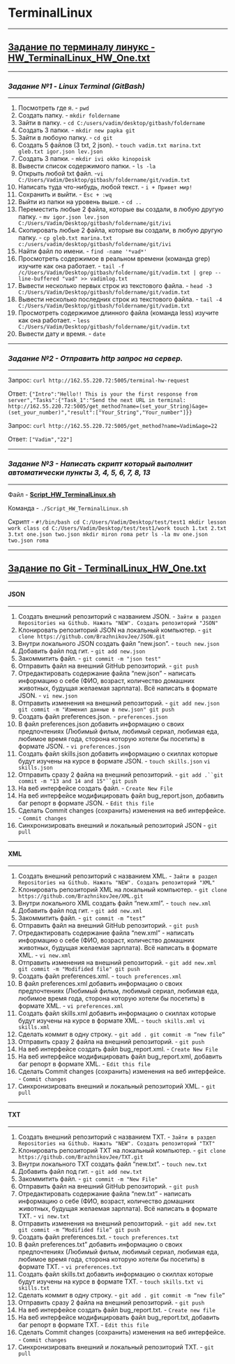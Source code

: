 # TerminalLinux
_________________________________________________________________________________________________________________________________________________________________________________
## [Задание по терминалу линукс - HW_TerminalLinux_HW_One.txt](https://github.com/BrazhnikovJee/TerminalLinux/blob/d982e42aa62bf40e6379ddd6265a697907d007c9/TerminalLinux_HW_One.txt)
_________________________________________________________________________________________________________________________________________________________________________________
### **_Задание №1 - Linux Terminal (GitBash)_**
_________________________________________________________________________________________________________________________________________________________________________________
1. Посмотреть где я. - `pwd`
2. Создать папку. - `mkdir foldername`
3. Зайти в папку. - `cd C:/users/vadim/desktop/gitbash/foldername`
4. Создать 3 папки. - `mkdir new papka git`
5. Зайти в любоую папку. - `cd git`
6. Создать 5 файлов (3 txt, 2 json). - `touch vadim.txt marina.txt gleb.txt igor.json lev.json`
7. Создать 3 папки. - `mkdir ivi okko kinopoisk`
8. Вывести список содержимого папки. - `ls -la`
9. Открыть любой txt файл. -`vi C:/Users/Vadim/Desktop/gitbash/foldername/git/vadim.txt`
10. Написать туда что-нибудь, любой текст. - `i + Привет мир!`
11. Сохранить и выйти. - `Esc + :wq`
12. Выйти из папки на уровень выше. - `cd ..`
13. Переместить любые 2 файла, которые вы создали, в любую другую папку. - `mv igor.json lev.json C:/Users/Vadim/Desktop/gitbash/foldername/git/ivi`
14. Скопировать любые 2 файла, которые вы создали, в любую другую папку. - `cp gleb.txt marina.txt c:/users/vadim/desktop/gitbash/foldername/git/ivi`
15. Найти файл по имени. - `find -name '*vad*'`
16. Просмотреть содержимое в реальном времени (команда grep) изучите как она работает. - `tail -f /c/Users/Vadim/Desktop/gitbash/foldername/git/vadim.txt | grep --line-buffered "vad" >> vadimlog.txt`
17. Вывести несколько первых строк из текстового файла. - `head -3 C:/Users/Vadim/Desktop/gitbash/foldername/git/vadim.txt`
18. Вывести несколько последних строк из текстового файла. - `tail -4 C:/Users/Vadim/Desktop/gitbash/foldername/git/vadim.txt`
19. Просмотреть содержимое длинного файла (команда less) изучите как она работает. - `less C:/Users/Vadim/Desktop/gitbash/foldername/git/vadim.txt`
20. Вывести дату и время. - `date`
_________________________________________________________________________________________________________________________________________________________________________________
### **_Задание №2 - Отправить http запрос на сервер._**
_________________________________________________________________________________________________________________________________________________________________________________
Запрос: `curl http://162.55.220.72:5005/terminal-hw-request`

Ответ: `{"Intro":"Hello!! This is your the first response from server","Tasks":{"Task_1":"Send the next URL in terminal: http://162.55.220.72:5005/get_method?name=(set_your_String)&age=(set_your_number)","result":["Your_String","Your_number"]}}`

Запрос: `curl http://162.55.220.72:5005/get_method?name=Vadim&age=22`

Ответ: `["Vadim","22"]`
_________________________________________________________________________________________________________________________________________________________________________________
### **_Задание №3 - Написать скрипт который выполнит автоматически пункты 3, 4, 5, 6, 7, 8, 13_**
_________________________________________________________________________________________________________________________________________________________________________________
Файл - **[Script_HW_TerminalLinux.sh](https://github.com/BrazhnikovJee/TerminalLinux/blob/d982e42aa62bf40e6379ddd6265a697907d007c9/Scipt_HW_TerminalLinux.sh)**

Команда - `./Script_HW_TerminalLinux.sh`

Скрипт - 
`#!/bin/bash
cd C:/Users/Vadim/Desktop/test/test1
mkdir lesson work class
cd C:/Users/Vadim/Desktop/test/test1/work
touch 1.txt 2.txt 3.txt one.json two.json
mkdir miron roma petr
ls -la
mv one.json two.json roma`
_________________________________________________________________________________________________________________________________________________________________________________
## [Задание по Git - TerminalLinux_HW_One.txt](https://github.com/BrazhnikovJee/TerminalLinux/blob/7ef0c702d78cacb107433152d05b5427a56e592e/TerminalLinux_HW_One.txt)
_________________________________________________________________________________________________________________________________________________________________________________
#### JSON
_________________________________________________________________________________________________________________________________________________________________________________
1. Создать внешний репозиторий c названием JSON. - `Зайти в раздел Repositories на Github. Нажать "NEW". Создать репозиторий "JSON"`
2. Клонировать репозиторий JSON на локальный компьютер. - `git clone https://github.com/BrazhnikovJee/JSON.git`
3. Внутри локального JSON создать файл “new.json”. - `touch new.json`
4. Добавить файл под гит. - `git add new.json`
5. Закоммитить файл. - `git commit -m "json test"`
6. Отправить файл на внешний GitHub репозиторий. - `git push`
7. Отредактировать содержание файла “new.json” - написать информацию о себе (ФИО, возраст, количество домашних животных, будущая желаемая зарплата). Всё написать в формате JSON. - `vi new.json`
8. Отправить изменения на внешний репозиторий. - `git add new.json git commit -m "Изменил данные в new.json" git push`
9. Создать файл preferences.json. - `preferences.json`
10. В файл preferences.json добавить информацию о своих предпочтениях (Любимый фильм, любимый сериал, любимая еда, любимое время года, сторона которую хотели бы посетить) в формате JSON. - `vi preferences.json`
11. Создать файл skills.json добавить информацию о скиллах которые будут изучены на курсе в формате JSON. - `touch skills.json` `vi skills.json`
12. Отправить сразу 2 файла на внешний репозиторий. - `git add .``git commit -m "13 and 14 and 15"``git push`
13. На веб интерфейсе создать файл. - `Сreate New File`
14. На веб интерфейсе модифицировать файл bug_report.json, добавить баг репорт в формате JSON. - `Edit this file` 
15. Сделать Commit changes (сохранить) изменения на веб интерфейсе. - `Commit changes`
16. Синхронизировать внешний и локальный репозиторий JSON - `git pull`
_________________________________________________________________________________________________________________________________________________________________________________
#### XML
_________________________________________________________________________________________________________________________________________________________________________________
1. Создать внешний репозиторий c названием XML. - `Зайти в раздел Repositories на Github. Нажать "NEW". Создать репозиторий "XML"`
2. Клонировать репозиторий XML на локальный компьютер. - `git clone https://github.com/BrazhnikovJee/XML.git`
3. Внутри локального XML создать файл “new.xml”. - `touch new.xml`
4. Добавить файл под гит. - `git add new.xml`
5. Закоммитить файл. - `git commit -m “test”`
6. Отправить файл на внешний GitHub репозиторий. - `git push`
7. Отредактировать содержание файла “new.xml” - написать информацию о себе (ФИО, возраст, количество домашних животных, будущая желаемая зарплата). Всё написать в формате XML. - `vi new.xml`
8. Отправить изменения на внешний репозиторий. - `git add new.xml git commit -m "Modifided file" git push`
9. Создать файл preferences.xml. - `touch preferences.xml`
10. В файл preferences.xml добавить информацию о своих предпочтениях (Любимый фильм, любимый сериал, любимая еда, любимое время года, сторона которую хотели бы посетить) в формате XML. - `vi preferences.xml`
11. Создать файл skills.xml добавить информацию о скиллах которые будут изучены на курсе в формате XML. - `touch skills.xml vi skills.xml`
12. Сделать коммит в одну строку. - `git add . git commit -m “new file”`
13. Отправить сразу 2 файла на внешний репозиторий. - `git push`
14. На веб интерфейсе создать файл bug_report.xml. - `Сreate New File`
15. На веб интерфейсе модифицировать файл bug_report.xml, добавить баг репорт в формате XML. - `Edit this file`
16. Сделать Commit changes (сохранить) изменения на веб интерфейсе. - `Commit changes`
17. Синхронизировать внешний и локальный репозиторий XML. - `git pull`
_________________________________________________________________________________________________________________________________________________________________________________
#### TXT
_________________________________________________________________________________________________________________________________________________________________________________
1. Создать внешний репозиторий c названием TXT. - `Зайти в раздел Repositories на Github. Нажать "NEW". Создать репозиторий "TXT"`
2. Клонировать репозиторий TXT на локальный компьютер. - `git clone https://github.com/BrazhnikovJee/TXT.git`
3. Внутри локального TXT создать файл “new.txt”. - `touch new.txt`
4. Добавить файл под гит. - `git add new.txt`
5. Закоммитить файл. - `git commit -m "New File"`
6. Отправить файл на внешний GitHub репозиторий. - `git push`
7. Отредактировать содержание файла “new.txt” - написать информацию о себе (ФИО, возраст, количество домашних животных, будущая желаемая зарплата). Всё написать в формате TXT. - `vi new.txt`
8. Отправить изменения на внешний репозиторий. - `git add new.txt git commit -m “Modifided file” git push`
9. Создать файл preferences.txt. - `touch preferences.txt`
10. В файл preferences.txt” добавить информацию о своих предпочтениях (Любимый фильм, любимый сериал, любимая еда, любимое время года, сторона которую хотели бы посетить) в формате TXT. - `vi preferences.txt`
11. Создать файл skills.txt добавить информацию о скиллах которые будут изучены на курсе в формате TXT. - `touch skills.txt vi skills.txt`
12. Сделать коммит в одну строку. - `git add . git commit -m “new file”`
13. Отправить сразу 2 файла на внешний репозиторий. - `git push`
14. На веб интерфейсе создать файл bug_report.txt. - `Create new file`
15. На веб интерфейсе модифицировать файл bug_report.txt, добавить баг репорт в формате TXT. - `Edit this file`
16. Сделать Commit changes (сохранить) изменения на веб интерфейсе. - `Commit changes`
17. Синхронизировать внешний и локальный репозиторий TXT. - `git pull`

